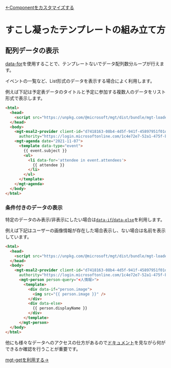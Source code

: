 [←Componentをカスタマイズする](./6-custom-component.md)

# すこし凝ったテンプレートの組み立て方

## 配列データの表示

[data-for](https://docs.microsoft.com/ja-jp/graph/toolkit/customize-components/templates#looping)を使用することで、テンプレートないでデータ配列数分ループが行えます。

イベントの一覧など、List形式のデータを表示する場合によく利用します。

例えば下記は予定表データのタイトルと予定に参加する複数人のデータをリスト形式で表示します。

``` html
<html>
  <head>
    <script src="https://unpkg.com/@microsoft/mgt/dist/bundle/mgt-loader.js"></script>
  </head>
  <body>
    <mgt-msal2-provider client-id="d7418163-08b4-4d5f-941f-45897951f01d"
      authority="https://login.microsoftonline.com/1c4e72e7-52a1-475f-b469-0d4fbf3eae2e/"></mgt-msal2-provider>
    <mgt-agenda date="2021-11-07">
      <template data-type="event">
        {{ event.subject }}
        <ul>
          <li data-for='attendee in event.attendees'>
            {{ attendee }}
          </li>
        </ul>
      </template>
    </mgt-agenda>
  </body>
</html>

```

### 条件付きのデータの表示

特定のデータのみ表示/非表示にしたい場合は[`data-if`/`data-else`](https://docs.microsoft.com/ja-jp/graph/toolkit/customize-components/templates#conditional-rendering)を利用します。

例えば下記はユーザーの画像情報が存在した場合表示し、ない場合は名前を表示しています。

``` html
<html>
  <head>
    <script src="https://unpkg.com/@microsoft/mgt/dist/bundle/mgt-loader.js"></script>
  </head>
  <body>
    <mgt-msal2-provider client-id="d7418163-08b4-4d5f-941f-45897951f01d"
      authority="https://login.microsoftonline.com/1c4e72e7-52a1-475f-b469-0d4fbf3eae2e/"></mgt-msal2-provider>
      <mgt-person person-query="<人情報>">
        <template>
          <div data-if="person.image">
            <img src="{{ person.image }}" />
          </div>
          <div data-else>
            {{ person.displayName }}
          </div>
        </template>
      </mgt-person>
  </body>
</html>
```

他にも様々なデータへのアクセスの仕方があるので[ドキュメント](https://docs.microsoft.com/ja-jp/graph/toolkit/customize-components/templates)を見ながら何ができるか確認を行うことが重要です。

[mgt-getを利用する→](./8-use-mgt-get.md)